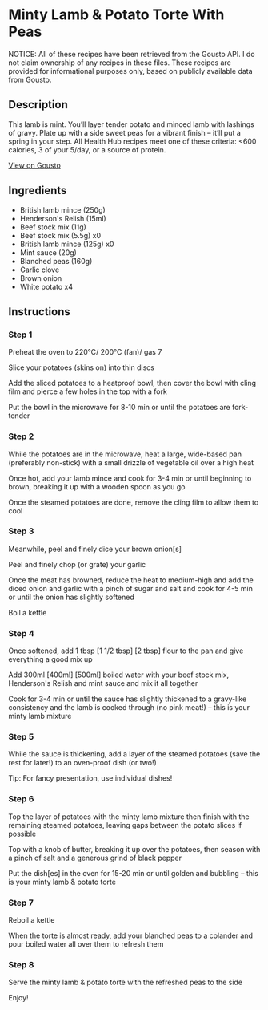 # Minty Lamb & Potato Torte With Peas

NOTICE: All of these recipes have been retrieved from the Gousto API. I do not claim ownership of any recipes in these files. These recipes are provided for informational purposes only, based on publicly available data from Gousto.

## Description

This lamb is mint. You’ll layer tender potato and minced lamb with lashings of  gravy. Plate up with a side sweet peas for a vibrant finish – it’ll put a spring in your step. All Health Hub recipes meet one of these criteria: <600 calories, 3 of your 5/day, or a source of protein.

[View on Gousto](https://www.gousto.co.uk/recipes/cookbook/easter-minty-lamb-potato-torte-with-peas)

## Ingredients

- British lamb mince (250g)
- Henderson's Relish (15ml)
- Beef stock mix (11g)
- Beef stock mix (5.5g) x0
- British lamb mince (125g) x0
- Mint sauce (20g)
- Blanched peas (160g)
- Garlic clove
- Brown onion
- White potato x4

## Instructions


### Step 1

Preheat the oven to 220°C/ 200°C (fan)/ gas 7

Slice your potatoes (skins on) into thin discs

Add the sliced potatoes to a heatproof bowl, then cover the bowl with cling film and pierce a few holes in the top with a fork

Put the bowl in the microwave for 8-10 min or until the potatoes are fork-tender


### Step 2

While the potatoes are in the microwave, heat a large, wide-based pan (preferably non-stick) with a small drizzle of vegetable oil over a high heat

Once hot, add your lamb mince and cook for 3-4 min or until beginning to brown, breaking it up with a wooden spoon as you go

Once the steamed potatoes are done, remove the cling film to allow them to cool


### Step 3

Meanwhile, peel and finely dice your brown onion[s]

Peel and finely chop (or grate) your garlic

Once the meat has browned, reduce the heat to medium-high and add the diced onion and garlic with a pinch of sugar and salt and cook for 4-5 min or until the onion has slightly softened

Boil a kettle


### Step 4

Once softened, add 1 tbsp <span class="text-purple">[1 1/2 tbsp]</span><span class="text-danger"> [2 tbsp]</span> flour to the pan and give everything a good mix up

Add 300ml <span class="text-purple">[400ml] </span><span class="text-danger">[500ml]</span> boiled water with your beef stock mix, Henderson's Relish and mint sauce and mix it all together

Cook for 3-4 min or until the sauce has slightly thickened to a gravy-like consistency and the lamb is cooked through (no pink meat!) – this is your minty lamb mixture


### Step 5

While the sauce is thickening, add a layer of the steamed potatoes (save the rest for later!) to an oven-proof dish (or two!)

Tip: For fancy presentation, use individual dishes!


### Step 6

Top the layer of potatoes with the minty lamb mixture then finish with the remaining steamed potatoes, leaving gaps between the potato slices if possible

Top with a knob of butter, breaking it up over the potatoes, then season with a pinch of salt and a generous grind of black pepper

Put the dish[es] in the oven for 15-20 min or until golden and bubbling – this is your minty lamb & potato torte


### Step 7

Reboil a kettle

When the torte is almost ready, add your blanched peas to a colander and pour boiled water all over them to refresh them

### Step 8

Serve the minty lamb & potato torte with the refreshed peas to the side

Enjoy!

